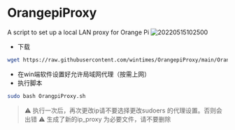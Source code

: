 # OrangepiProxy
A script to set up a local LAN proxy for Orange Pi 
![20220515102500](https://cdn.jsdelivr.net/gh/wintimes/PicGo_Repo_Mellow@main//20220515102500.png)
* 下载
```bash
wget https://raw.githubusercontent.com/wintimes/OrangepiProxy/main/OrangepiProxy.sh
```
* 在win端软件设置好允许局域网代理（按需上网）
* 执行脚本
```bash
sudo bash OrangpiProxy.sh
```
> :warning: 执行一次后，再次更改ip请不要选择更改sudoers 的代理设置。否则会出错
> :warning: 生成了新的ip_proxy 为必要文件，请不要删除
